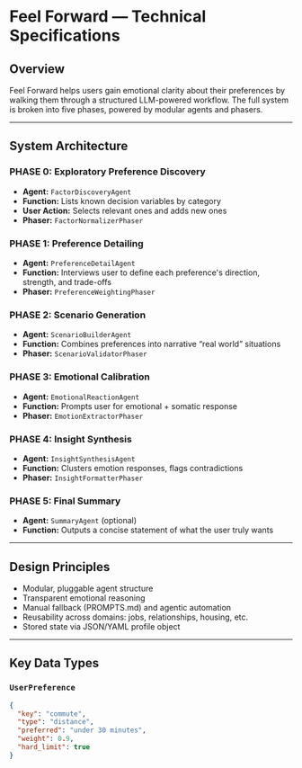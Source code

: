 # Feel Forward — Technical Specifications

## Overview

Feel Forward helps users gain emotional clarity about their preferences by walking them through a structured LLM-powered workflow. The full system is broken into five phases, powered by modular agents and phasers.

---

## System Architecture

### PHASE 0: Exploratory Preference Discovery
- **Agent:** `FactorDiscoveryAgent`
- **Function:** Lists known decision variables by category
- **User Action:** Selects relevant ones and adds new ones
- **Phaser:** `FactorNormalizerPhaser`

### PHASE 1: Preference Detailing
- **Agent:** `PreferenceDetailAgent`
- **Function:** Interviews user to define each preference's direction, strength, and trade-offs
- **Phaser:** `PreferenceWeightingPhaser`

### PHASE 2: Scenario Generation
- **Agent:** `ScenarioBuilderAgent`
- **Function:** Combines preferences into narrative “real world” situations
- **Phaser:** `ScenarioValidatorPhaser`

### PHASE 3: Emotional Calibration
- **Agent:** `EmotionalReactionAgent`
- **Function:** Prompts user for emotional + somatic response
- **Phaser:** `EmotionExtractorPhaser`

### PHASE 4: Insight Synthesis
- **Agent:** `InsightSynthesisAgent`
- **Function:** Clusters emotion responses, flags contradictions
- **Phaser:** `InsightFormatterPhaser`

### PHASE 5: Final Summary
- **Agent:** `SummaryAgent` (optional)
- **Function:** Outputs a concise statement of what the user truly wants

---

## Design Principles

- Modular, pluggable agent structure
- Transparent emotional reasoning
- Manual fallback (PROMPTS.md) and agentic automation
- Reusability across domains: jobs, relationships, housing, etc.
- Stored state via JSON/YAML profile object

---

## Key Data Types

### `UserPreference`
```json
{
  "key": "commute",
  "type": "distance",
  "preferred": "under 30 minutes",
  "weight": 0.9,
  "hard_limit": true
}
